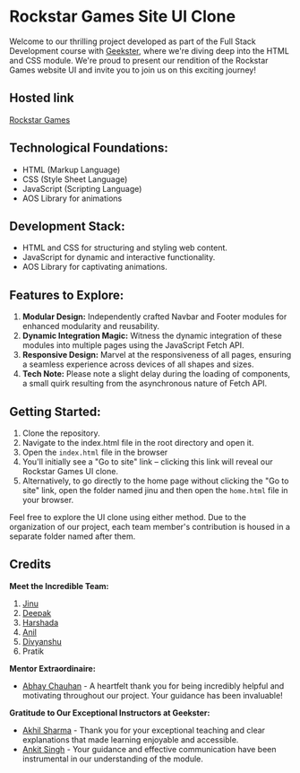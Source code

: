 # Rockstar Games Site UI Clone

Welcome to our thrilling project developed as part of the Full Stack Development course with [Geekster](https://www.geekster.in/), where we're diving deep into the HTML and CSS module. We're proud to present our rendition of the Rockstar Games website UI and invite you to join us on this exciting journey!

## Hosted link

[Rockstar Games](https://jinu-vijayan.github.io/rockstar-games-site-clone/jinu/home/home.html)

## Technological Foundations:

- HTML (Markup Language)
- CSS (Style Sheet Language)
- JavaScript (Scripting Language)
- AOS Library for animations

## Development Stack:

- HTML and CSS for structuring and styling web content.
- JavaScript for dynamic and interactive functionality.
- AOS Library for captivating animations.

## Features to Explore:

1. **Modular Design:** Independently crafted Navbar and Footer modules for enhanced modularity and reusability.
2. **Dynamic Integration Magic:** Witness the dynamic integration of these modules into multiple pages using the JavaScript Fetch API.
3. **Responsive Design:** Marvel at the responsiveness of all pages, ensuring a seamless experience across devices of all shapes and sizes.
4. **Tech Note:** Please note a slight delay during the loading of components, a small quirk resulting from the asynchronous nature of Fetch API.

## Getting Started:

1. Clone the repository.
2. Navigate to the index.html file in the root directory and open it.
3. Open the `index.html` file in the browser
4. You'll initially see a "Go to site" link – clicking this link will reveal our Rockstar Games UI clone.
5. Alternatively, to go directly to the home page without clicking the "Go to site" link, open the folder named jinu and then open the `home.html` file in your browser.

Feel free to explore the UI clone using either method. Due to the organization of our project, each team member's contribution is housed in a separate folder named after them.

## Credits

**Meet the Incredible Team:**

1. [Jinu](https://www.linkedin.com/in/jinu-vijayan-a3041b15a/)
2. [Deepak](https://www.linkedin.com/in/deepuroyal30?_l=en_US)
3. [Harshada](https://www.linkedin.com/in/harshada-patil-40b13a209/)
4. [Anil](https://www.linkedin.com/in/kundala-anil-kumar-92052a1ba/)
5. [Divyanshu](https://www.linkedin.com/in/divyanshu-pande-3a0434245/)
6. Pratik

**Mentor Extraordinaire:**

- [Abhay Chauhan](https://www.linkedin.com/in/abhay-chauhan-1751a420b/) - A heartfelt thank you for being incredibly helpful and motivating throughout our project. Your guidance has been invaluable!

**Gratitude to Our Exceptional Instructors at Geekster:**

- [Akhil Sharma](https://www.linkedin.com/in/akhil-sh06/) - Thank you for your exceptional teaching and clear explanations that made learning enjoyable and accessible.
- [Ankit Singh](https://www.linkedin.com/in/asingh88029/) - Your guidance and effective communication have been instrumental in our understanding of the module.